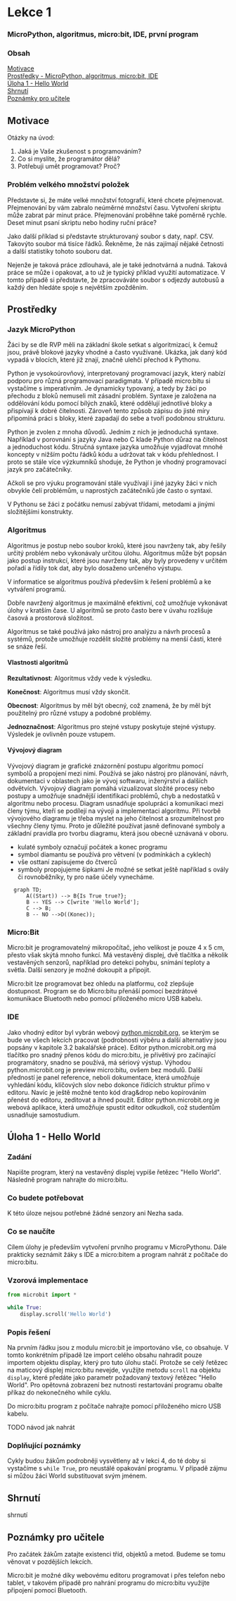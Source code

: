 # Lekce 1
### MicroPython, algoritmus, micro:bit, IDE, první program

### Obsah
[Motivace](#motivace)  
[Prostředky - MicroPython, algoritmus, micro:bit, IDE](#resources)  
[Úloha 1 - Hello World](#hello-world)  
[Shrnutí](#shrnuti)  
[Poznámky pro učitele](#pozn)  

## Motivace <a name="motivace"/>
Otázky na úvod:
1. Jaká je Vaše zkušenost s programováním?
2. Co si myslíte, že programátor dělá?
3. Potřebuji umět programovat? Proč?

### Problém velkého množství položek
Představte si, že máte velké množství fotografií, které chcete přejmenovat. Přejmenování by vám zabralo neúměrné množství času. Vytvoření skriptu může zabrat pár minut práce. Přejmenování proběhne také poměrně rychle. Deset minut psaní skriptu nebo hodiny ruční práce?

Jako další příklad si představte strukturovaný soubor s daty, např. CSV. Takovýto soubor má tisíce řádků. Řekněme, že nás zajímají nějaké četnosti a další statistiky tohoto souboru dat.

Nejenže je taková práce zdlouhavá, ale je také jednotvárná a nudná.
Taková práce se může i opakovat, a to už je typický příklad využití automatizace. V tomto případě si představte, že zpracováváte soubor s odjezdy autobusů a každý den hledáte spoje s největším zpožděním.

## Prostředky <a name="resources"/>

### Jazyk MicroPython
Žáci by se dle RVP měli na základní škole setkat s algoritmizací, k čemuž jsou, právě blokové jazyky vhodné a často využívané. Ukázka, jak daný kód vypadá v blocích, které již znají, značně ulehčí přechod k Pythonu.

Python je vysokoúrovňový, interpretovaný programovací jazyk, který nabízí podporu pro různá programovací paradigmata. V případě micro:bitu si vystačíme s imperativním. Je dynamicky typovaný, a tedy by žáci po přechodu z bloků nemuseli mít zásadní problém. Syntaxe je založena na oddělování kódu pomocí bílých znaků, které oddělují jednotlivé bloky a přispívají k dobré čitelnosti. Zároveň tento způsob zápisu do jisté míry připomíná práci s bloky, které zapadají do sebe a tvoří podobnou strukturu.

Python je zvolen z mnoha důvodů. Jedním z nich je jednoduchá syntaxe. Například v porovnání s jazyky Java nebo C klade Python důraz na čitelnost a jednoduchost kódu. Stručná syntaxe jazyka umožňuje vyjadřovat mnohé koncepty v nižším počtu řádků kódu a udržovat tak v kódu přehlednost. I proto se stále více výzkumníků shoduje, že Python je vhodný programovací jazyk pro začátečníky.

Ačkoli se pro výuku programování stále využívají i jiné jazyky žáci v nich obvykle čelí problémům, u naprostých začátečníků jde často o syntaxi.

V Pythonu se žáci z počátku nemusí zabývat třídami, metodami a jinými složitějšími konstrukty.

### Algoritmus
Algoritmus je postup nebo soubor kroků, které jsou navrženy tak, aby řešily určitý problém nebo vykonávaly určitou úlohu. Algoritmus může být popsán jako postup instrukcí, které jsou navrženy tak, aby byly provedeny v určitém pořadí a řídily tok dat, aby bylo dosaženo určeného výstupu.

V informatice se algoritmus používá především k řešení problémů a ke vytváření programů.

Dobře navržený algoritmus je maximálně efektivní, což umožňuje vykonávat úlohy v kratším čase. U algoritmů se proto často bere v úvahu rozlišuje časová a prostorová složitost.

Algoritmus se také používá jako nástroj pro analýzu a návrh procesů a systémů, protože umožňuje rozdělit složité problémy na menší části, které se snáze řeší.

#### Vlastnosti algoritmů

**Rezultativnost**: Algoritmus vždy vede k výsledku.

**Konečnost**: Algoritmus musí vždy skončit.

**Obecnost**: Algoritmus by měl být obecný, což znamená, že by měl být použitelný pro různé vstupy a podobné problémy.

**Jednoznačnost**: Algoritmus pro stejné vstupy poskytuje stejné výstupy. Výsledek je ovlivněn pouze vstupem.

#### Vývojový diagram
Vývojový diagram je grafické znázornění postupu algoritmu pomocí symbolů a propojení mezi nimi. Používá se jako nástroj pro plánování, návrh, dokumentaci v oblastech jako je vývoj softwaru, inženýrství a dalších odvětvích. Vývojový diagram pomáhá vizualizovat složité procesy nebo postupy a umožňuje snadnější identifikaci problémů, chyb a nedostatků v algoritmu nebo procesu. Diagram usnadňuje spolupráci a komunikaci mezi členy týmu, kteří se podílejí na vývoji a implementaci algoritmu. Při tvorbě vývojového diagramu je třeba myslet na jeho čitelnost a srozumitelnost pro všechny členy týmu. Proto je důležité používat jasně definované symboly a základní pravidla pro tvorbu diagramu, která jsou obecně uznávaná v oboru.
- kulaté symboly označují počátek a konec programu
- symbol diamantu se používá pro větvení (v podmínkách a cyklech)
- vše osttaní zapisujeme do čtverců
- symboly propojujeme šipkami
Je možné se setkat ještě například s ovály či rovnoběžníky, ty pro naše účely vynecháme.
```mermaid
  graph TD;
      A((Start)) --> B{Is True true?};
      B -- YES --> C[write 'Hello World'];
	  C --> B;
      B -- NO -->D((Konec));
```

### Micro:Bit
Micro:bit je programovatelný mikropočítač, jeho velikost je pouze 4 x 5 cm, přesto však skýtá mnoho funkcí. Má vestavěný displej, dvě tlačítka a několik vestavěných senzorů, například pro detekci pohybu, snímání teploty a světla. Další senzory je možné dokoupit a připojit.

Micro:bit lze programovat bez ohledu na platformu, což zlepšuje dostupnost. Program se do Micro:bitu přenáší pomocí bezdrátové komunikace Bluetooth nebo pomocí přiloženého micro USB kabelu.

### IDE
Jako vhodný editor byl vybrán webový [python.microbit.org](python.microbit.org), se kterým se bude ve všech lekcích pracovat (podrobnosti výběru a další alternativy jsou popsány v kapitole 3.2 bakalářské práce).
Editor python.microbit.org má tlačítko pro snadný přenos kódu do micro:bitu, je přívětivý pro začínající programátory, snadno se používá, má sériový výstup. Výhodou python.microbit.org je preview micro:bitu, ovšem bez modulů. Další předností je panel reference, neboli dokumentace, která umožňuje vyhledání kódu, klíčových slov nebo dokonce řídících struktur přímo v editoru. Navíc je ještě možné tento kód drag&drop nebo kopírováním přenést do editoru, zeditovat a ihned použít. Editor python.microbit.org je webová aplikace, která umožňuje spustit editor odkudkoli, což studentům usnadňuje samostudium.

## Úloha 1 - Hello World <a name="hello-world"/>
### Zadání
Napište program, který na vestavěný displej vypíše řetězec "Hello World". Následně program nahrajte do micro:bitu.
### Co budete potřebovat
K této úloze nejsou potřebné žádné senzory ani Nezha sada.
### Co se naučíte
Cílem úlohy je především vytvoření prvního programu v MicroPythonu. Dále prakticky seznámit žáky s IDE a micro:bitem a program nahrát z počítače do micro:bitu. 
### Vzorová implementace
```python
from microbit import *

while True:
    display.scroll('Hello World')
```
### Popis řešení
Na prvním řádku jsou z modulu micro:bit je importováno vše, co obsahuje. V tomto konkrétním případě lze import celého obsahu nahradit pouze importem objektu display, který pro tuto úlohu stačí.
Protože se celý řetězec na maticový displej micro:bitu nevejde, využijte metodu `scroll` na objektu `display`, které předáte jako parametr požadovaný textový řetězec "Hello World". Pro opětovná zobrazení bez nutnosti restartování programu obalte příkaz do nekonečného while cyklu.

Do micro:bitu program z počítače nahrajte pomocí přiloženého micro USB kabelu. 

TODO návod jak nahrát

### Doplňující poznámky
Cykly budou žákům podrobněji vysvětleny až v lekci 4, do té doby si vystačíme s `while True`, pro neustálé opakování programu.
V případě zájmu si můžou žáci World substituovat svým jménem.

[//]: # (pozn.: Úlohy v následujících lekcích budou řešeny v samostatných souborech v adresáři reseni.)


## Shrnutí <a name="shrnuti"/>
shrnutí

## Poznámky pro učitele <a name="pozn"/>
Pro začátek žákům zatajte existenci tříd, objektů a metod. Budeme se tomu věnovat v pozdějších lekcích.

Micro:bit je možné díky webovému editoru programovat i přes telefon nebo tablet, v takovém případě pro nahrání programu do micro:bitu využijte připojení pomocí Bluetooth.
